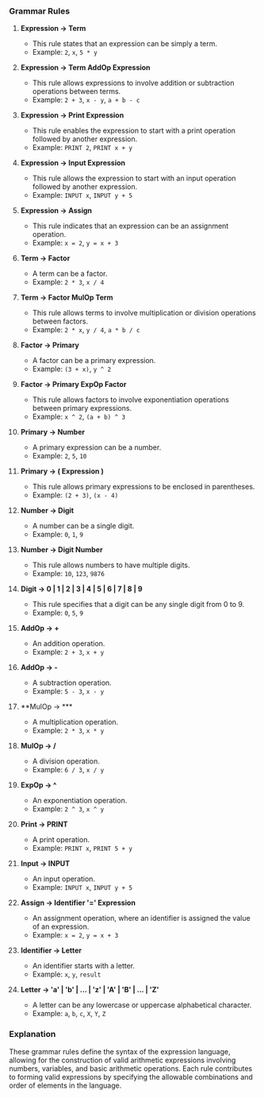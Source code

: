### Grammar Rules



1. **Expression -> Term**
   - This rule states that an expression can be simply a term.
   - Example: `2`, `x`, `5 * y`

2. **Expression -> Term AddOp Expression**
   - This rule allows expressions to involve addition or subtraction operations between terms.
   - Example: `2 + 3`, `x - y`, `a + b - c`

3. **Expression -> Print Expression**
   - This rule enables the expression to start with a print operation followed by another expression.
   - Example: `PRINT 2`, `PRINT x + y`

4. **Expression -> Input Expression**
   - This rule allows the expression to start with an input operation followed by another expression.
   - Example: `INPUT x`, `INPUT y + 5`

5. **Expression -> Assign**
   - This rule indicates that an expression can be an assignment operation.
   - Example: `x = 2`, `y = x + 3`

6. **Term -> Factor**
   - A term can be a factor.
   - Example: `2 * 3`, `x / 4`

7. **Term -> Factor MulOp Term**
   - This rule allows terms to involve multiplication or division operations between factors.
   - Example: `2 * x`, `y / 4`, `a * b / c`

8. **Factor -> Primary**
   - A factor can be a primary expression.
   - Example: `(3 + x)`, `y ^ 2`

9. **Factor -> Primary ExpOp Factor**
   - This rule allows factors to involve exponentiation operations between primary expressions.
   - Example: `x ^ 2`, `(a + b) ^ 3`

10. **Primary -> Number**
    - A primary expression can be a number.
    - Example: `2`, `5`, `10`

11. **Primary -> ( Expression )**
    - This rule allows primary expressions to be enclosed in parentheses.
    - Example: `(2 + 3)`, `(x - 4)`

12. **Number -> Digit**
    - A number can be a single digit.
    - Example: `0`, `1`, `9`

13. **Number -> Digit Number**
    - This rule allows numbers to have multiple digits.
    - Example: `10`, `123`, `9876`

14. **Digit -> 0 | 1 | 2 | 3 | 4 | 5 | 6 | 7 | 8 | 9**
    - This rule specifies that a digit can be any single digit from 0 to 9.
    - Example: `0`, `5`, `9`

15. **AddOp -> +**
    - An addition operation.
    - Example: `2 + 3`, `x + y`

16. **AddOp -> -**
    - A subtraction operation.
    - Example: `5 - 3`, `x - y`

17. **MulOp -> ***
    - A multiplication operation.
    - Example: `2 * 3`, `x * y`

18. **MulOp -> /**
    - A division operation.
    - Example: `6 / 3`, `x / y`

19. **ExpOp -> ^**
    - An exponentiation operation.
    - Example: `2 ^ 3`, `x ^ y`

20. **Print -> PRINT**
    - A print operation.
    - Example: `PRINT x`, `PRINT 5 + y`

21. **Input -> INPUT**
    - An input operation.
    - Example: `INPUT x`, `INPUT y + 5`

22. **Assign -> Identifier '=' Expression**
    - An assignment operation, where an identifier is assigned the value of an expression.
    - Example: `x = 2`, `y = x + 3`

23. **Identifier -> Letter**
    - An identifier starts with a letter.
    - Example: `x`, `y`, `result`

24. **Letter -> 'a' | 'b' | ... | 'z' | 'A' | 'B' | ... | 'Z'**
    - A letter can be any lowercase or uppercase alphabetical character.
    - Example: `a`, `b`, `c`, `X`, `Y`, `Z`

### Explanation

These grammar rules define the syntax of the expression language, allowing for the construction of valid arithmetic expressions involving numbers, variables, and basic arithmetic operations. Each rule contributes to forming valid expressions by specifying the allowable combinations and order of elements in the language.
